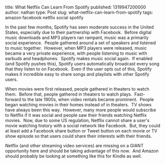 title: What Netflix Can Learn From Spotify
published: 1319947200000
author: nathan
type: Post
slug: what-netflix-can-learn-from-spotify
tags: amazon
facebook
netflix
social
spotify



In the past few months, Spotify has seen moderate success in the United States, especially due to their partnership with Facebook.  Before digital music downloads and MP3 players ran rampant, music was a primarily social experience.  People gathered around a set of speakers and listened to music together.  However, when MP3 players were released, music became a very private experience, with people listening to music with earbuds and headphones.  Spotify makes music social again.  If enabled (and Spotify pushes this), Spotify users automatically broadcast every song that they listen to on Facebook.  Even if the user opts out of this, Spotify makes it incredible easy to share songs and playlists with other Spotify users.

When movies were first released, people gathered in theaters to watch them.  Before that, people gathered in theaters to watch plays.  Fast-forward to the late 1900s, when video rentals became prominent.  People began watching movies in their homes instead of in theaters.  TV shows have always been this way.  However, many more people would subscribe to Netflix if it was social and people saw their friends watching Netflix movies.  Now, due to some US regulation, Netflix cannot share a user's movie watching history with a social network like Facebook.  But, they could at least add a Facebook share button or Tweet button on each movie or TV show episode so that users could share their interests with their friends.

Netflix (and other streaming video services) are missing on a GIANT opportunity here and should be taking advantage of this now.  And Amazon should probably be looking at something like this for Kindle as well.